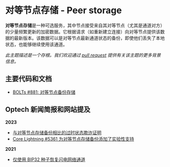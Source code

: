 # 对等节点存储 - Peer storage

**对等节点存储**是一种可选服务，其中节点接受来自其对等节点（尤其是通道对方）的少量频繁更新的加密数据。它根据请求（如重新建立连接）向对等节点提供该数据的最新版本。该数据可以是对等节点最新通道状态的备份，即使他们丢失了本地状态，也能够继续使用该通道。

_此主题描述是一个存根。我们欢迎通过_ [_pull request_](https://github.com/bitcoinops/bitcoinops.github.io/edit/master/\_topics/en/peer-storage.md) _提供有关该主题的更多背景信息。_

## 主要代码和文档

* [BOLTs #881: 对等节点备份存储](https://github.com/lightning/bolts/pull/881)

## Optech 新闻简报和网站提及

**2023**

* [与对等节点存储备份相比的过时状态欺诈证明](https://bitcoinops.org/en/newsletters/2023/08/23/#fraud-proofs-for-outdated-backup-state)
* [Core Lightning #5361 为对等节点存储备份添加了实验性支持](https://bitcoinops.org/en/newsletters/2023/02/15/#core-lightning-5361)

**2021**

* [仅使用 BIP32 种子恢复闪电网络通道](https://bitcoinops.org/en/newsletters/2021/05/05/#closing-lost-channels-with-only-a-bip32-seed)

